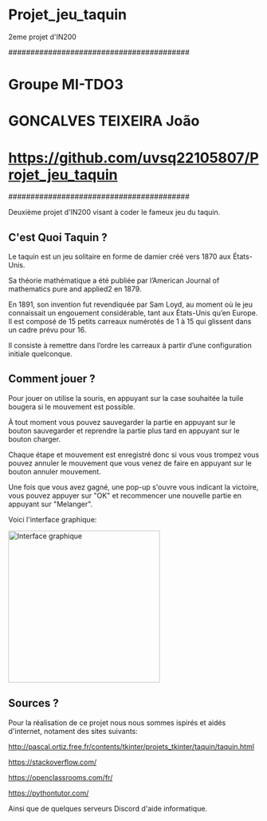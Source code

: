# Projet_jeu_taquin
2eme projet d'IN200

#########################################
# Groupe MI-TDO3
# GONCALVES TEIXEIRA João
# https://github.com/uvsq22105807/Projet_jeu_taquin
#########################################

Deuxième projet d'IN200 visant à coder le fameux jeu du taquin.


## C'est Quoi Taquin ?

Le taquin est un jeu solitaire en forme de damier créé vers 1870 aux États-Unis. 

Sa théorie mathématique a été publiée par l’American Journal of mathematics pure and applied2 en 1879. 

En 1891, son invention fut revendiquée par Sam Loyd, au moment où le jeu connaissait un engouement considérable, tant aux États-Unis qu’en Europe. Il est composé de 15 petits carreaux numérotés de 1 à 15 qui glissent dans un cadre prévu pour 16. 

Il consiste à remettre dans l’ordre les carreaux à partir d’une configuration initiale quelconque.

## Comment jouer ?

Pour jouer on utilise la souris, en appuyant sur la case souhaitée la tuile bougera si le mouvement est possible.

À tout moment vous pouvez sauvegarder la partie en appuyant sur le bouton sauvegarder et reprendre la partie plus tard en appuyant sur le bouton charger.    

Chaque étape et mouvement est enregistré donc si vous vous trompez vous pouvez annuler le mouvement que vous venez de faire en appuyant sur le bouton annuler mouvement.

Une fois que vous avez gagné, une pop-up s'ouvre vous indicant la victoire, vous pouvez appuyer sur "OK" et recommencer une nouvelle partie en appuyant sur "Melanger".

Voici l'interface graphique:

<img width="304" alt="Interface graphique" src="https://user-images.githubusercontent.com/91261751/167343063-1378615e-692b-47df-8f5c-c2c2fdb68b01.png">


## Sources ?

Pour la réalisation de ce projet nous nous sommes ispirés et aidés d'internet, notament des sites suivants:

http://pascal.ortiz.free.fr/contents/tkinter/projets_tkinter/taquin/taquin.html

https://stackoverflow.com/

https://openclassrooms.com/fr/

https://pythontutor.com/

Ainsi que de quelques serveurs Discord d'aide informatique.
